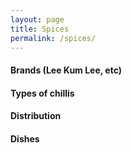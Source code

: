 ```yaml
---
layout: page
title: Spices
permalink: /spices/
---
```


#### Brands (Lee Kum Lee, etc)

#### Types of chillis

#### Distribution

#### Dishes